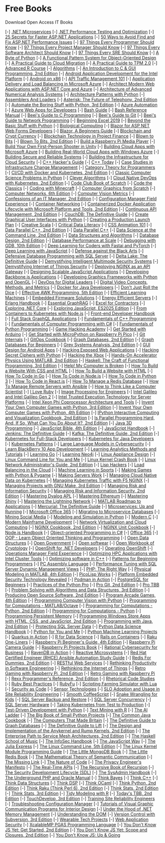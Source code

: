 # Free Books
Download Open Access IT Books

[-] [.NET Microservices](https://it-ebooks.dev/books/sysadmin-and-devops/dotnet-microservices)
[-] [.NET Performance Testing and Optimization](https://it-ebooks.dev/books/programming/net-performance-testing-and-optimization)
[-] [25 Secrets for Faster ASP.NET Applications](https://it-ebooks.dev/books/web-development/25-secrets-for-faster-aspnet-applications)
[-] [50 Ways to Avoid Find and Fix ASP.NET Performance Issues](https://it-ebooks.dev/books/web-development/50-ways-to-avoid-find-and-fix-aspnet-performance-issues)
[-] [97 Things Every Programmer Should Know](https://it-ebooks.dev/books/other/97-things-every-programmer-should-know)
[-] [97 Things Every Project Manager Should Know](https://it-ebooks.dev/books/other/97-things-every-project-manager-should-know)
[-] [97 Things Every Software Architect Should Know](https://it-ebooks.dev/books/programming/97-things-every-software-architect-should-know)
[-] [97 Things Every SRE Should Know](https://it-ebooks.dev/books/other/97-things-every-sre-should-know)
[-] [A Byte of Python](https://it-ebooks.dev/books/programming/a-byte-of-python)
[-] [A Functional Pattern System for Object-Oriented Design](https://it-ebooks.dev/books/programming/a-functional-pattern-system-for-object-oriented-design)
[-] [A Practical Guide to Cloud Migration](https://it-ebooks.dev/books/sysadmin-and-devops/a-practical-guide-to-cloud-migration)
[-] [A Practical Guide to TPM 2.0](https://it-ebooks.dev/books/cybersecurity/a-practical-guide-to-tpm-20)
[-] [Advanced R Course](https://it-ebooks.dev/books/programming/advanced-r-course)
[-] [Algorithms](https://it-ebooks.dev/books/other/algorithms)
[-] [An Introduction to C & GUI Programming, 2nd Edition](https://it-ebooks.dev/books/programming/an-introduction-to-c-gui-programming-2nd-edition)
[-] [Android Application Development for the Intel Platform](https://it-ebooks.dev/books/mobile-development/android-application-development-for-the-intel-platform)
[-] [Android on x86](https://it-ebooks.dev/books/mobile-development/android-on-x86)
[-] [API Traffic Management 101](https://it-ebooks.dev/books/sysadmin-and-devops/api-traffic-management-101)
[-] [Application Delivery and Load Balancing in Microsoft Azure](https://it-ebooks.dev/books/sysadmin-and-devops/application-delivery-and-load-balancing-in-microsoft-azure)
[-] [Architect Modern Web Applications with ASP.NET Core and Azure](https://it-ebooks.dev/books/web-development/architect-modern-web-applications-with-aspnet-core-and-azure)
[-] [Architecture of Advanced Numerical Analysis Systems](https://it-ebooks.dev/books/programming/architecture-of-advanced-numerical-analysis-systems)
[-] [Architecture Patterns with Python](https://it-ebooks.dev/books/programming/architecture-patterns-with-python)
[-] [Assemblers And Loaders](https://it-ebooks.dev/books/programming/assemblers-and-loaders)
[-] [Asterisk: The Future of Telephony, 2nd Edition](https://it-ebooks.dev/books/sysadmin-and-devops/asterisk-the-future-of-telephony-2nd-edition)
[-] [Automate the Boring Stuff with Python, 3rd Edition](https://it-ebooks.dev/books/programming/automate-the-boring-stuff-with-python-3rd-edition)
[-] [Azure Automation](https://it-ebooks.dev/books/sysadmin-and-devops/azure-automation)
[-] [Azure Web Apps for Developers](https://it-ebooks.dev/books/sysadmin-and-devops/azure-web-apps-for-developers)
[-] [Bash Guide](https://it-ebooks.dev/books/sysadmin-and-devops/bash-guide)
[-] [Bash Reference Manual](https://it-ebooks.dev/books/sysadmin-and-devops/bash-reference-manual)
[-] [Beej's Guide to C Programming](https://it-ebooks.dev/books/programming/beejs-guide-to-c-programming)
[-] [Beej's Guide to Git](https://it-ebooks.dev/books/sysadmin-and-devops/beejs-guide-to-git)
[-] [Beej's Guide to Network Programming](https://it-ebooks.dev/books/programming/beejs-guide-to-network-programming)
[-] [Beginning Excel 2019](https://it-ebooks.dev/books/other/beginning-excel-2019)
[-] [Beyond the Basic Stuff with Python](https://it-ebooks.dev/books/programming/beyond-the-basic-stuff-with-python)
[-] [Biological Computing](https://it-ebooks.dev/books/other/biological-computing)
[-] [Blazor for ASP NET Web Forms Developers](https://it-ebooks.dev/books/web-development/blazor-for-asp-net-web-forms-developers)
[-] [Blazor, A Beginners Guide](https://it-ebooks.dev/books/web-development/blazor-a-beginners-guide)
[-] [Blockchain and Crypt Currency](https://it-ebooks.dev/books/other/blockchain-and-crypt-currency)
[-] [Blockchain Technology in Project Finance](https://it-ebooks.dev/books/other/blockchain-technology-in-project-finance)
[-] [Blown to Bits](https://it-ebooks.dev/books/other/blown-to-bits)
[-] [Blown To Bits, 2nd Edition](https://it-ebooks.dev/books/other/blown-to-bits-2nd-edition)
[-] [Build a Raspberry Pi Media Player](https://it-ebooks.dev/books/hardware-and-iot/build-a-raspberry-pi-media-player)
[-] [Build Your Own First-Person Shooter in Unity](https://it-ebooks.dev/books/game-development/build-your-own-first-person-shooter-in-unity)
[-] [Building Cloud Apps with Microsoft Azure](https://it-ebooks.dev/books/sysadmin-and-devops/building-cloud-apps-with-microsoft-azure)
[-] [Building Real-World Cloud Apps with Windows Azure](https://it-ebooks.dev/books/sysadmin-and-devops/building-real-world-cloud-apps-with-windows-azure)
[-] [Building Secure and Reliable Systems](https://it-ebooks.dev/books/sysadmin-and-devops/building-secure-and-reliable-systems)
[-] [Building the Infrastructure for Cloud Security](https://it-ebooks.dev/books/cybersecurity/building-the-infrastructure-for-cloud-security)
[-] [C++ Hacker's Guide](https://it-ebooks.dev/books/programming/cpp-hackers-guide)
[-] [C++ Today](https://it-ebooks.dev/books/programming/cpp-today)
[-] [Case Studies in Infrastructure Change Management](https://it-ebooks.dev/books/other/case-studies-in-infrastructure-change-management)
[-] [Category Theory for Programmers](https://it-ebooks.dev/books/other/category-theory-for-programmers)
[-] [CI/CD with Docker and Kubernetes, 2nd Edition](https://it-ebooks.dev/books/sysadmin-and-devops/cicd-with-docker-and-kubernetes-2nd-edition)
[-] [Classic Computer Science Problems in Python](https://it-ebooks.dev/books/programming/classic-computer-science-problems-in-python)
[-] [Clever Algorithms](https://it-ebooks.dev/books/programming/clever-algorithms)
[-] [Cloud Native DevOps with Kubernetes, 2nd Edition](https://it-ebooks.dev/books/sysadmin-and-devops/cloud-native-devops-with-kubernetes-2nd-edition)
[-] [Code Club Book of Scratch](https://it-ebooks.dev/books/programming/code-club-book-of-scratch)
[-] [Code the Classics](https://it-ebooks.dev/books/game-development/code-the-classics)
[-] [Coding with Minecraft](https://it-ebooks.dev/books/game-development/coding-with-minecraft)
[-] [Computer Graphics from Scratch](https://it-ebooks.dev/books/design-and-ux-ui/computer-graphics-from-scratch)
[-] [Computer Networks, 6th Edition](https://it-ebooks.dev/books/sysadmin-and-devops/computer-networks-6th-edition)
[-] [Computer Vision Metrics](https://it-ebooks.dev/books/data-science-and-ai/computer-vision-metrics)
[-] [Confessions of an IT Manager, 2nd Edition](https://it-ebooks.dev/books/other/confessions-of-an-it-manager-2nd-edition)
[-] [Configuration Manager Field Experience](https://it-ebooks.dev/books/sysadmin-and-devops/configuration-manager-field-experience)
[-] [Container Networking](https://it-ebooks.dev/books/sysadmin-and-devops/container-networking)
[-] [Containerized Docker Application Lifecycle with Microsoft Platform and Tools, 2nd Edition](https://it-ebooks.dev/books/sysadmin-and-devops/containerized-docker-application-lifecycle-with-microsoft-platform-and-tools-2nd-edition)
[-] [Continuous API Management, 2nd Edition](https://it-ebooks.dev/books/programming/continuous-api-management-2nd-edition)
[-] [CouchDB: The Definitive Guide](https://it-ebooks.dev/books/databases/couchdb-the-definitive-guide)
[-] [Create Graphical User Interfaces with Python](https://it-ebooks.dev/books/programming/create-graphical-user-interfaces-with-python)
[-] [Creating a Production Launch Plan](https://it-ebooks.dev/books/other/creating-a-production-launch-plan)
[-] [Creative Scala](https://it-ebooks.dev/books/programming/creative-scala)
[-] [Critical Data Literacy](https://it-ebooks.dev/books/other/critical-data-literacy)
[-] [CSS Animation 101](https://it-ebooks.dev/books/web-development/css-animation-101)
[-] [Data Parallel C++, 2nd Edition](https://it-ebooks.dev/books/programming/data-parallel-cpp-2nd-edition)
[-] [Data Parallel C++](https://it-ebooks.dev/books/programming/data-parallel-cpp)
[-] [Data Science at the Command Line, 2nd Edition](https://it-ebooks.dev/books/data-science-and-ai/data-science-at-the-command-line-2nd-edition)
[-] [Data Structures and Algorithms](https://it-ebooks.dev/books/other/data-structures-and-algorithms)
[-] [Database Design, 2nd Edition](https://it-ebooks.dev/books/databases/database-design-2nd-edition)
[-] [Database Performance at Scale](https://it-ebooks.dev/books/databases/database-performance-at-scale)
[-] [Debugging with GDB, 10th Edition](https://it-ebooks.dev/books/programming/debugging-with-gdb-10th-edition)
[-] [Deep Learning for Coders with Fastai and PyTorch](https://it-ebooks.dev/books/data-science-and-ai/deep-learning-for-coders-with-fastai-and-pytorch)
[-] [Deep Learning with JavaScript](https://it-ebooks.dev/books/data-science-and-ai/deep-learning-with-javascript)
[-] [Defense against the Black Arts](https://it-ebooks.dev/books/cybersecurity/defense-against-the-black-arts)
[-] [Defensive Database Programming with SQL Server](https://it-ebooks.dev/books/databases/defensive-database-programming-with-sql-server)
[-] [Delta Lake: The Definitive Guide](https://it-ebooks.dev/books/data-science-and-ai/delta-lake-the-definitive-guide)
[-] [Demystifying Intelligent Multimode Security Systems](https://it-ebooks.dev/books/cybersecurity/demystifying-intelligent-multimode-security-systems)
[-] [Demystifying Internet of Things Security](https://it-ebooks.dev/books/cybersecurity/demystifying-internet-of-things-security)
[-] [Deploying NGINX as an API Gateway](https://it-ebooks.dev/books/sysadmin-and-devops/deploying-nginx-as-an-api-gateway)
[-] [Designing Scalable JavaScript Applications](https://it-ebooks.dev/books/web-development/designing-scalable-javascript-applications)
[-] [Developing Backbone.js Applications](https://it-ebooks.dev/books/web-development/developing-backbonejs-applications)
[-] [Developing Graphics Frameworks with Python and OpenGL](https://it-ebooks.dev/books/programming/developing-graphics-frameworks-with-python-and-opengl)
[-] [DevOps for Digital Leaders](https://it-ebooks.dev/books/sysadmin-and-devops/devops-for-digital-leaders)
[-] [Digital Video Concepts, Methods, and Metrics](https://it-ebooks.dev/books/design-and-ux-ui/digital-video-concepts-methods-and-metrics)
[-] [Docker for Java Developers](https://it-ebooks.dev/books/sysadmin-and-devops/docker-for-java-developers)
[-] [Don't Just Roll the Dice](https://it-ebooks.dev/books/other/dont-just-roll-the-dice)
[-] [Effective AWK Programming, 5th Edition](https://it-ebooks.dev/books/programming/effective-awk-programming-5th-edition)
[-] [Efficient Learning Machines](https://it-ebooks.dev/books/data-science-and-ai/efficient-learning-machines)
[-] [Embedded Firmware Solutions](https://it-ebooks.dev/books/hardware-and-iot/embedded-firmware-solutions)
[-] [Energy Efficient Servers](https://it-ebooks.dev/books/sysadmin-and-devops/energy-efficient-servers)
[-] [Erlang Handbook](https://it-ebooks.dev/books/programming/erlang-handbook)
[-] [Essential GraphRAG](https://it-ebooks.dev/books/data-science-and-ai/essential-graphrag)
[-] [Excel for Contractors](https://it-ebooks.dev/books/other/excel-for-contractors)
[-] [Exploring .NET Core](https://it-ebooks.dev/books/web-development/exploring-net-core)
[-] [Exploring JavaScript, ES2025 Edition](https://it-ebooks.dev/books/web-development/exploring-javascript-es2025-edition)
[-] [From Containers to Kubernetes with Node.js](https://it-ebooks.dev/books/web-development/from-containers-to-kubernetes-with-nodejs)
[-] [Front-end Developer Handbook](https://it-ebooks.dev/books/web-development/front-end-developer-handbook)
[-] [Full Stack GraphQL Applications](https://it-ebooks.dev/books/web-development/full-stack-graphql-applications)
[-] [Fundamentals of C++ Programming](https://it-ebooks.dev/books/programming/fundamentals-of-cpp-programming)
[-] [Fundamentals of Computer Programming with C#](https://it-ebooks.dev/books/programming/fundamentals-of-computer-programming-with-csharp)
[-] [Fundamentals of Python Programming](https://it-ebooks.dev/books/programming/fundamentals-of-python-programming)
[-] [Game Hacking Academy](https://it-ebooks.dev/books/game-development/game-hacking-academy)
[-] [Get Started with Arduino](https://it-ebooks.dev/books/hardware-and-iot/get-started-with-arduino)
[-] [Get Started with MicroPython on Raspberry Pi Pico](https://it-ebooks.dev/books/hardware-and-iot/get-started-with-micropython-on-raspberry-pi-pico)
[-] [Git Internals](https://it-ebooks.dev/books/sysadmin-and-devops/git-internals)
[-] [GitOps Cookbook](https://it-ebooks.dev/books/sysadmin-and-devops/gitops-cookbook)
[-] [Graph Databases, 2nd Edition](https://it-ebooks.dev/books/databases/graph-databases-2nd-edition)
[-] [Graph Databases For Beginners](https://it-ebooks.dev/books/databases/graph-databases-for-beginners)
[-] [Grey Systems Analysis, 2nd Edition](https://it-ebooks.dev/books/other/grey-systems-analysis-2nd-edition)
[-] [GUI Design for Android Apps](https://it-ebooks.dev/books/mobile-development/gui-design-for-android-apps)
[-] [Hacking Exposed Web Applications](https://it-ebooks.dev/books/cybersecurity/hacking-exposed-web-applications)
[-] [Hacking Secret Ciphers with Python](https://it-ebooks.dev/books/cybersecurity/hacking-secret-ciphers-with-python)
[-] [Hacking the Xbox](https://it-ebooks.dev/books/cybersecurity/hacking-the-xbox)
[-] [Hands-On Accelerator Physics Using MATLAB, 2nd Edition](https://it-ebooks.dev/books/data-science-and-ai/hands-on-accelerator-physics-using-matlab-2nd-edition)
[-] [Haskell: The Craft of Functional Programming, 3rd Edition](https://it-ebooks.dev/books/programming/haskell-the-craft-of-functional-programming-3rd-edition)
[-] [Help! My Computer is Broken](https://it-ebooks.dev/books/other/help-my-computer-is-broken)
[-] [How To Build a Website With CSS and HTML](https://it-ebooks.dev/books/web-development/how-to-build-a-website-with-css-and-html)
[-] [How To Build a Website with HTML](https://it-ebooks.dev/books/web-development/how-to-build-a-website-with-html)
[-] [How To Code in Go](https://it-ebooks.dev/books/programming/how-to-code-in-go)
[-] [How To Code in Node.js](https://it-ebooks.dev/books/web-development/how-to-code-in-nodejs)
[-] [How To Code in Python 3](https://it-ebooks.dev/books/programming/how-to-code-in-python-3)
[-] [How To Code in React.js](https://it-ebooks.dev/books/web-development/how-to-code-in-reactjs)
[-] [How To Manage a Redis Database](https://it-ebooks.dev/books/databases/how-to-manage-a-redis-database)
[-] [How To Manage Remote Servers with Ansible](https://it-ebooks.dev/books/sysadmin-and-devops/how-to-manage-remote-servers-with-ansible)
[-] [How to Think Like a Computer Scientist](https://it-ebooks.dev/books/programming/how-to-think-like-a-computer-scientist)
[-] [I Love Ruby](https://it-ebooks.dev/books/programming/i-love-ruby)
[-] [Image Processing for Engineers](https://it-ebooks.dev/books/design-and-ux-ui/image-processing-for-engineers)
[-] [Intel Galileo and Intel Galileo Gen 2](https://it-ebooks.dev/books/hardware-and-iot/intel-galileo-and-intel-galileo-gen-2)
[-] [Intel Trusted Execution Technology for Server Platforms](https://it-ebooks.dev/books/cybersecurity/intel-trusted-execution-technology-for-server-platforms)
[-] [Intel Xeon Phi Coprocessor Architecture and Tools](https://it-ebooks.dev/books/hardware-and-iot/intel-xeon-phi-coprocessor-architecture-and-tools)
[-] [Invent Your Own Computer Games with Python, 3rd Edition](https://it-ebooks.dev/books/game-development/invent-your-own-computer-games-with-python-3rd-edition)
[-] [Invent Your Own Computer Games with Python, 4th Edition](https://it-ebooks.dev/books/game-development/invent-your-own-computer-games-with-python-4th-edition)
[-] [IPython Interactive Computing and Visualization Cookbook, 2nd Edition](https://it-ebooks.dev/books/data-science-and-ai/ipython-interactive-computing-and-visualization-cookbook-2nd-edition)
[-] [Is Parallel Programming Hard, And, If So, What Can You Do About It?, 2nd Edition](https://it-ebooks.dev/books/programming/is-parallel-programming-hard-and-if-so-what-can-you-do-about-it-2nd-edition)
[-] [Java 3D Programming](https://it-ebooks.dev/books/programming/java-3d-programming)
[-] [JavaScript Bible, 4th Edition](https://it-ebooks.dev/books/web-development/javascript-bible-4th-edition)
[-] [JavaScript Handbook](https://it-ebooks.dev/books/web-development/javascript-handbook)
[-] [Jenkins: The Definitive Guide](https://it-ebooks.dev/books/sysadmin-and-devops/jenkins-the-definitive-guide)
[-] [Kafka: The Definitive Guide, 2nd Edition](https://it-ebooks.dev/books/sysadmin-and-devops/kafka-the-definitive-guide-2nd-edition)
[-] [Kubernetes for Full-Stack Developers](https://it-ebooks.dev/books/programming/kubernetes-for-full-stack-developers)
[-] [Kubernetes for Java Developers](https://it-ebooks.dev/books/sysadmin-and-devops/kubernetes-for-java-developers)
[-] [Kubernetes Patterns](https://it-ebooks.dev/books/sysadmin-and-devops/kubernetes-patterns)
[-] [Large Language Models in Cybersecurity](https://it-ebooks.dev/books/cybersecurity/large-language-models-in-cybersecurity)
[-] [Learn BlackBerry 10 App Development](https://it-ebooks.dev/books/mobile-development/learn-blackberry-10-app-development)
[-] [Learning Analytics Methods and Tutorials](https://it-ebooks.dev/books/data-science-and-ai/learning-analytics-methods-and-tutorials)
[-] [Learning Go](https://it-ebooks.dev/books/programming/learning-go)
[-] [Learning Neo4j](https://it-ebooks.dev/books/databases/learning-neo4j)
[-] [Linux Appliance Design](https://it-ebooks.dev/books/hardware-and-iot/linux-appliance-design)
[-] [Linux Command Line for You and Me](https://it-ebooks.dev/books/sysadmin-and-devops/linux-command-line-for-you-and-me)
[-] [Linux Kernel Crash Book](https://it-ebooks.dev/books/sysadmin-and-devops/linux-kernel-crash-book)
[-] [Linux Network Administrator's Guide, 2nd Edition](https://it-ebooks.dev/books/sysadmin-and-devops/linux-network-administrators-guide-2nd-edition)
[-] [Lisp Hackers](https://it-ebooks.dev/books/programming/lisp-hackers)
[-] [Load Balancing in the Cloud](https://it-ebooks.dev/books/sysadmin-and-devops/load-balancing-in-the-cloud)
[-] [Machine Learning in Sports](https://it-ebooks.dev/books/data-science-and-ai/machine-learning-in-sports)
[-] [Making Games with Python & Pygame](https://it-ebooks.dev/books/game-development/making-games-with-python-pygame)
[-] [Making Servers Work](https://it-ebooks.dev/books/sysadmin-and-devops/making-servers-work)
[-] [Managing Cloud Native Data on Kubernetes](https://it-ebooks.dev/books/sysadmin-and-devops/managing-cloud-native-data-on-kubernetes-early-release)
[-] [Managing Kubernetes Traffic with F5 NGINX](https://it-ebooks.dev/books/sysadmin-and-devops/managing-kubernetes-traffic-with-f5-nginx)
[-] [Managing Projects with GNU Make, 3rd Edition](https://it-ebooks.dev/books/sysadmin-and-devops/managing-projects-with-gnu-make-3rd-edition)
[-] [Managing Risk and Information Security](https://it-ebooks.dev/books/cybersecurity/managing-risk-and-information-security)
[-] [Managing Risk and Information Security, 2nd Edition](https://it-ebooks.dev/books/cybersecurity/managing-risk-and-information-security-2nd-edition)
[-] [Mastering Dyalog APL](https://it-ebooks.dev/books/programming/mastering-dyalog-apl)
[-] [Mastering Ethereum](https://it-ebooks.dev/books/programming/mastering-ethereum)
[-] [Mastering Shiny](https://it-ebooks.dev/books/web-development/mastering-shiny)
[-] [Mastering the Lightning Network](https://it-ebooks.dev/books/programming/mastering-the-lightning-network)
[-] [MATLAB Roadmap to Applications](https://it-ebooks.dev/books/programming/matlab-roadmap-to-applications)
[-] [Mercurial: The Definitive Guide](https://it-ebooks.dev/books/sysadmin-and-devops/mercurial-the-definitive-guide)
[-] [Microservices: Up and Running](https://it-ebooks.dev/books/sysadmin-and-devops/microservices-up-and-running)
[-] [Microsoft Office 365](https://it-ebooks.dev/books/other/microsoft-office-365)
[-] [Migrating to Microservice Databases](https://it-ebooks.dev/books/sysadmin-and-devops/migrating-to-microservice-databases)
[-] [Mining Social Media](https://it-ebooks.dev/books/web-development/mining-social-media)
[-] [Modeling and Simulation in Python](https://it-ebooks.dev/books/programming/modeling-and-simulation-in-python)
[-] [Modern C](https://it-ebooks.dev/books/programming/modern-c)
[-] [Modern Mainframe Development](https://it-ebooks.dev/books/programming/modern-mainframe-development)
[-] [Network Virtualization and Cloud Computing](https://it-ebooks.dev/books/sysadmin-and-devops/network-virtualization-and-cloud-computing)
[-] [NGINX Cookbook, 2nd Edition](https://it-ebooks.dev/books/sysadmin-and-devops/nginx-cookbook-2nd-edition)
[-] [NGINX Unit Cookbook](https://it-ebooks.dev/books/sysadmin-and-devops/nginx-unit-cookbook)
[-] [Node.js Handbook](https://it-ebooks.dev/books/web-development/nodejs-handbook)
[-] [Object-oriented Programming in C#](https://it-ebooks.dev/books/programming/object-oriented-programming-in-csharp)
[-] [Office 365](https://it-ebooks.dev/books/sysadmin-and-devops/office-365)
[-] [OOP - Learn Object Oriented Thinking and Programming](https://it-ebooks.dev/books/programming/oop-learn-object-oriented-thinking-and-programming)
[-] [Open Data Structures](https://it-ebooks.dev/books/other/open-data-structures)
[-] [Open Government](https://it-ebooks.dev/books/other/open-government)
[-] [Open softwear](https://it-ebooks.dev/books/hardware-and-iot/open-softwear)
[-] [Open Workbook of Cryptology](https://it-ebooks.dev/books/programming/open-workbook-of-cryptology)
[-] [OpenShift for .NET Developers](https://it-ebooks.dev/books/programming/openshift-for-net-developers)
[-] [Operating OpenShift](https://it-ebooks.dev/books/sysadmin-and-devops/operating-openshift)
[-] [Operations Manager Field Experience](https://it-ebooks.dev/books/sysadmin-and-devops/operations-manager-field-experience)
[-] [Optimizing HPC Applications with Intel Cluster Tools](https://it-ebooks.dev/books/sysadmin-and-devops/optimizing-hpc-applications-with-intel-cluster-tools)
[-] [Optimizing software in C++](https://it-ebooks.dev/books/programming/optimizing-software-in-cpp)
[-] [Patterns for Beginning Programmers](https://it-ebooks.dev/books/programming/patterns-for-beginning-programmers)
[-] [PC Assembly Language](https://it-ebooks.dev/books/programming/pc-assembly-language)
[-] [Performance Tuning with SQL Server Dynamic Management Views](https://it-ebooks.dev/books/databases/performance-tuning-with-sql-server-dynamic-management-views)
[-] [PHP: The Right Way](https://it-ebooks.dev/books/web-development/php-the-right-way)
[-] [Physical Modeling in MATLAB, 4th Edition](https://it-ebooks.dev/books/data-science-and-ai/physical-modeling-in-matlab-4th-edition)
[-] [PicoLisp Works](https://it-ebooks.dev/books/programming/picolisp-works)
[-] [Platform Embedded Security Technology Revealed](https://it-ebooks.dev/books/hardware-and-iot/platform-embedded-security-technology-revealed)
[-] [Podman in Action](https://it-ebooks.dev/books/sysadmin-and-devops/podman-in-action)
[-] [PostgreSQL for Beginners](https://it-ebooks.dev/books/databases/postgresql-for-beginners)
[-] [Practices of the Python Pro](https://it-ebooks.dev/books/programming/practices-of-the-python-pro)
[-] [Pro Git, 2nd Edition](https://it-ebooks.dev/books/sysadmin-and-devops/pro-git-2nd-edition)
[-] [Pro TBB](https://it-ebooks.dev/books/programming/pro-tbb)
[-] [Problem Solving with Algorithms and Data Structures, 3rd Edition](https://it-ebooks.dev/books/other/problem-solving-with-algorithms-and-data-structures-3rd-edition)
[-] [Producing Open Source Software, 2nd Edition](https://it-ebooks.dev/books/other/producing-open-source-software-2nd-edition)
[-] [Program Arcade Games, 4th Edition](https://it-ebooks.dev/books/game-development/program-arcade-games-4th-edition)
[-] [Programming Computer Vision with Python](https://it-ebooks.dev/books/programming/programming-computer-vision-with-python)
[-] [Programming for Computations - MATLAB/Octave](https://it-ebooks.dev/books/programming/programming-for-computations-matlaboctave)
[-] [Programming for Computations - Python, 2nd Edition](https://it-ebooks.dev/books/programming/programming-for-computations-python-2nd-edition)
[-] [Programming for Computations - Python](https://it-ebooks.dev/books/programming/programming-for-computations-python)
[-] [Programming Persistent Memory](https://it-ebooks.dev/books/programming/programming-persistent-memory)
[-] [Programming Windows Store Apps with HTML, CSS, and JavaScript, 2nd Edition](https://it-ebooks.dev/books/web-development/programming-windows-store-apps-with-html-css-and-javascript-2nd-edition)
[-] [Programming with Java, 2nd Edition](https://it-ebooks.dev/books/programming/programming-with-java-2nd-edition)
[-] [Protecting SQL Server Data](https://it-ebooks.dev/books/databases/protecting-sql-server-data)
[-] [Python Data Science Handbook](https://it-ebooks.dev/books/data-science-and-ai/python-data-science-handbook)
[-] [Python for You and Me](https://it-ebooks.dev/books/programming/python-for-you-and-me)
[-] [Python Machine Learning Projects](https://it-ebooks.dev/books/data-science-and-ai/python-machine-learning-projects)
[-] [Quarkus in Action](https://it-ebooks.dev/books/programming/quarkus-in-action)
[-] [R for Data Science](https://it-ebooks.dev/books/data-science-and-ai/r-for-data-science)
[-] [Rails on Containers](https://it-ebooks.dev/books/web-development/rails-on-containers)
[-] [Raku One-Liners](https://it-ebooks.dev/books/programming/raku-one-liners)
[-] [Raspberry Pi Beginner's Guide, 4th Edition](https://it-ebooks.dev/books/sysadmin-and-devops/raspberry-pi-beginners-guide-4th-edition)
[-] [Raspberry Pi Camera Guide](https://it-ebooks.dev/books/hardware-and-iot/raspberry-pi-camera-guide)
[-] [Raspberry Pi Projects Book](https://it-ebooks.dev/books/hardware-and-iot/raspberry-pi-projects-book)
[-] [Rational Cybersecurity for Business](https://it-ebooks.dev/books/cybersecurity/rational-cybersecurity-for-business)
[-] [RavenDB in Action](https://it-ebooks.dev/books/databases/ravendb-in-action)
[-] [Reactive Microsystems](https://it-ebooks.dev/books/sysadmin-and-devops/reactive-microsystems)
[-] [Red Hat Certified Engineer (RHCE) Ansible Automation Study Guide](https://it-ebooks.dev/books/sysadmin-and-devops/red-hat-certified-engineer-rhce-ansible-automation-study-guide)
[-] [Redis For Dummies, 2nd Edition](https://it-ebooks.dev/books/databases/redis-for-dummies-2nd-edition)
[-] [RESTful Web Services](https://it-ebooks.dev/books/web-development/restful-web-services)
[-] [Rethinking Productivity in Software Engineering](https://it-ebooks.dev/books/other/rethinking-productivity-in-software-engineering)
[-] [Rethinking the Internet of Things](https://it-ebooks.dev/books/hardware-and-iot/rethinking-the-internet-of-things)
[-] [Retro Gaming with Raspberry Pi, 2nd Edition](https://it-ebooks.dev/books/hardware-and-iot/retro-gaming-with-raspberry-pi-2nd-edition)
[-] [Retro Gaming with Raspberry Pi](https://it-ebooks.dev/books/hardware-and-iot/retro-gaming-with-raspberry-pi)
[-] [Rexx Programmer's Reference, 2nd Edition](https://it-ebooks.dev/books/programming/rexx-programmers-reference-2nd-edition)
[-] [Rhetorical Code Studies](https://it-ebooks.dev/books/other/rhetorical-code-studies)
[-] [Ruby Best Practices](https://it-ebooks.dev/books/programming/ruby-best-practices)
[-] [RubyFu](https://it-ebooks.dev/books/cybersecurity/rubyfu)
[-] [Scripting Farming Simulator with Lua](https://it-ebooks.dev/books/programming/scripting-farming-simulator-with-lua)
[-] [Security as Code](https://it-ebooks.dev/books/sysadmin-and-devops/security-as-code)
[-] [Sensor Technologies](https://it-ebooks.dev/books/hardware-and-iot/sensor-technologies)
[-] [SLO Adoption and Usage in Site Reliability Engineering](https://it-ebooks.dev/books/sysadmin-and-devops/slo-adoption-and-usage-in-site-reliability-engineering)
[-] [Smooth CoffeeScript](https://it-ebooks.dev/books/web-development/smooth-coffeescript)
[-] [Snake Wrangling for Kids](https://it-ebooks.dev/books/programming/snake-wrangling-for-kids)
[-] [SQL Server Backup and Restore](https://it-ebooks.dev/books/databases/sql-server-backup-and-restore)
[-] [SQL Server Concurrency](https://it-ebooks.dev/books/databases/sql-server-concurrency)
[-] [SQL Server Hardware](https://it-ebooks.dev/books/databases/sql-server-hardware)
[-] [Taking Kubernetes from Test to Production](https://it-ebooks.dev/books/sysadmin-and-devops/taking-kubernetes-from-test-to-production)
[-] [Test-Driven Development with Python](https://it-ebooks.dev/books/web-development/test-driven-development-with-python)
[-] [Text Mining with R](https://it-ebooks.dev/books/data-science-and-ai/text-mining-with-r)
[-] [The AI Ladder](https://it-ebooks.dev/books/data-science-and-ai/the-ai-ladder)
[-] [The Big Book of Small Python Projects](https://it-ebooks.dev/books/programming/the-big-book-of-small-python-projects)
[-] [The Common Java Cookbook](https://it-ebooks.dev/books/programming/the-common-java-cookbook)
[-] [The Computers That Made Britain](https://it-ebooks.dev/books/hardware-and-iot/the-computers-that-made-britain)
[-] [The Definitive Guide to Graph Databases](https://it-ebooks.dev/books/databases/the-definitive-guide-to-graph-databases)
[-] [The Definitive Guide to Lift](https://it-ebooks.dev/books/web-development/the-definitive-guide-to-lift)
[-] [The Design and Implementation of the Anykernel and Rump Kernels, 2nd Edition](https://it-ebooks.dev/books/sysadmin-and-devops/the-design-and-implementation-of-the-anykernel-and-rump-kernels-2nd-edition)
[-] [The Enterprise Path to Service Mesh Architectures, 2nd Edition](https://it-ebooks.dev/books/sysadmin-and-devops/the-enterprise-path-to-service-mesh-architectures-2nd-edition)
[-] [The Haskell School of Music](https://it-ebooks.dev/books/programming/the-haskell-school-of-music)
[-] [The InfoSec Handbook](https://it-ebooks.dev/books/cybersecurity/the-infosec-handbook)
[-] [The JavaScript Way](https://it-ebooks.dev/books/web-development/the-javascript-way)
[-] [The Julia Express](https://it-ebooks.dev/books/programming/the-julia-express)
[-] [The Linux Command Line, 5th Edition](https://it-ebooks.dev/books/sysadmin-and-devops/the-linux-command-line-5th-edition)
[-] [The Linux Kernel Module Programming Guide](https://it-ebooks.dev/books/programming/the-linux-kernel-module-programming-guide)
[-] [The Little MongoDB Book](https://it-ebooks.dev/books/databases/the-little-mongodb-book)
[-] [The Little Redis Book](https://it-ebooks.dev/books/sysadmin-and-devops/the-little-redis-book)
[-] [The Mathematical Theory of Semantic Communication](https://it-ebooks.dev/books/other/the-mathematical-theory-of-semantic-communication)
[-] [The Missing Link](https://it-ebooks.dev/books/web-development/the-missing-link)
[-] [The Nature of Code](https://it-ebooks.dev/books/programming/the-nature-of-code)
[-] [The Privacy Engineer's Manifesto](https://it-ebooks.dev/books/cybersecurity/the-privacy-engineers-manifesto)
[-] [The Real-Time APIs](https://it-ebooks.dev/books/other/the-real-time-apis)
[-] [The Recursive Book of Recursion](https://it-ebooks.dev/books/programming/the-recursive-book-of-recursion)
[-] [The Security Development Lifecycle (SDL)](https://it-ebooks.dev/books/cybersecurity/the-security-development-lifecycle-sdl)
[-] [The SysAdmin Handbook](https://it-ebooks.dev/books/sysadmin-and-devops/the-sysadmin-handbook)
[-] [The Underground PHP and Oracle Manual](https://it-ebooks.dev/books/web-development/the-underground-php-and-oracle-manual)
[-] [Think Bayes](https://it-ebooks.dev/books/programming/think-bayes)
[-] [Think C++](https://it-ebooks.dev/books/programming/think-cpp)
[-] [Think Data Structures](https://it-ebooks.dev/books/programming/think-data-structures)
[-] [Think DSP](https://it-ebooks.dev/books/programming/think-dsp)
[-] [Think OCaml](https://it-ebooks.dev/books/programming/think-ocaml)
[-] [Think Python, 2nd Edition](https://it-ebooks.dev/books/programming/think-python-2nd-edition)
[-] [Think Raku (Think Perl 6), 2nd Edition](https://it-ebooks.dev/books/programming/think-raku-think-perl-6-2nd-edition)
[-] [Think Stats, 2nd Edition](https://it-ebooks.dev/books/data-science-and-ai/think-stats-2nd-edition)
[-] [Think Stats, 3rd Edition](https://it-ebooks.dev/books/data-science-and-ai/think-stats-3rd-edition)
[-] [Tidy Modeling with R](https://it-ebooks.dev/books/data-science-and-ai/tidy-modeling-with-r)
[-] [Today's TBB, 2nd Edition](https://it-ebooks.dev/books/programming/todays-tbb-2nd-edition)
[-] [TouchDevelop, 3rd Edition](https://it-ebooks.dev/books/programming/touchdevelop-3rd-edition)
[-] [Training Site Reliability Engineers](https://it-ebooks.dev/books/other/training-site-reliability-engineers)
[-] [Troubleshooting Configuration Manager](https://it-ebooks.dev/books/sysadmin-and-devops/troubleshooting-configuration-manager)
[-] [Tutorials of Visual Graphic Communication Programs for Interior Design](https://it-ebooks.dev/books/design-and-ux-ui/tutorials-of-visual-graphic-communication-programs-for-interior-design)
[-] [Under the Hood of .NET Memory Management](https://it-ebooks.dev/books/programming/under-the-hood-of-net-memory-management)
[-] [Understanding the DOM](https://it-ebooks.dev/books/web-development/understanding-the-dom)
[-] [Version Control with Subversion, 3rd Edition](https://it-ebooks.dev/books/sysadmin-and-devops/version-control-with-subversion-3rd-edition)
[-] [Wearable Tech Projects](https://it-ebooks.dev/books/hardware-and-iot/wearable-tech-projects)
[-] [Web Application Security](https://it-ebooks.dev/books/cybersecurity/web-application-security)
[-] [XcalableMP PGAS Programming Language](https://it-ebooks.dev/books/programming/xcalablemp-pgas-programming-language)
[-] [You Don't Know JS Yet: Get Started, 2nd Edition](https://it-ebooks.dev/books/web-development/you-dont-know-js-yet-get-started-2nd-edition)
[-] [You Don't Know JS Yet: Scope and Closures, 2nd Edition](https://it-ebooks.dev/books/web-development/you-dont-know-js-yet-scope-and-closures-2nd-edition)
[-] [You Don't Know JS: Up & Going](https://it-ebooks.dev/books/web-development/you-dont-know-js-up-going)

